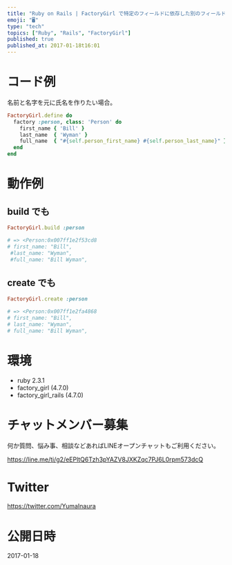 ```yaml
---
title: "Ruby on Rails | FactoryGirl で特定のフィールドに依存した別のフィールドを作る"
emoji: "🖥"
type: "tech"
topics: ["Ruby", "Rails", "FactoryGirl"]
published: true
published_at: 2017-01-18t16:01
---
```


# コード例

名前と名字を元に氏名を作りたい場合。

```rb
FactoryGirl.define do
  factory :person, class: 'Person' do
    first_name { 'Bill' }
    last_name  { 'Wyman' }
    full_name  { "#{self.person_first_name} #{self.person_last_name}" }
  end
end
```

# 動作例

## build でも

```rb
FactoryGirl.build :person

# => <Person:0x007ff1e2f53cd8
# first_name: "Bill",
 #last_name: "Wyman",
 #full_name: "Bill Wyman",
```

## create でも

```rb
FactoryGirl.create :person

# => <Person:0x007ff1e2fa4868
# first_name: "Bill",
# last_name: "Wyman",
# full_name: "Bill Wyman",
```

# 環境

- ruby 2.3.1
- factory_girl (4.7.0)
- factory_girl_rails (4.7.0)








<!-- Update From Qiita API -->

# チャットメンバー募集


何か質問、悩み事、相談などあればLINEオープンチャットもご利用ください。

https://line.me/ti/g2/eEPltQ6Tzh3pYAZV8JXKZqc7PJ6L0rpm573dcQ





# Twitter


https://twitter.com/YumaInaura


<!-- Update From Qiita API -->



# 公開日時

2017-01-18
